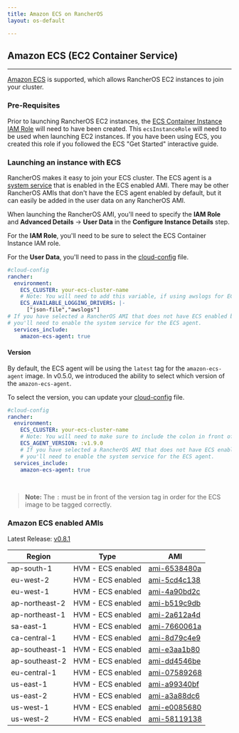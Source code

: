 ```yaml
---
title: Amazon ECS on RancherOS
layout: os-default

---
```


## Amazon ECS (EC2 Container Service)
---

[Amazon ECS](https://aws.amazon.com/ecs/) is supported, which allows RancherOS EC2 instances to join your cluster.

### Pre-Requisites

Prior to launching RancherOS EC2 instances, the [ECS Container Instance IAM Role](http://docs.aws.amazon.com/AmazonECS/latest/developerguide/instance_IAM_role.html) will need to have been created. This `ecsInstanceRole` will need to be used when launching EC2 instances. If you have been using ECS, you created this role if you followed the ECS "Get Started" interactive guide.

### Launching an instance with ECS

RancherOS makes it easy to join your ECS cluster. The ECS agent is a [system service]({{site.baseurl}}/os/system-services/adding-system-services/) that is enabled in the ECS enabled AMI. There may be other RancherOS AMIs that don't have the ECS agent enabled by default, but it can easily be added in the user data on any RancherOS AMI.

When launching the RancherOS AMI, you'll need to specify the **IAM Role** and **Advanced Details** -> **User Data** in the **Configure Instance Details** step.

For the **IAM Role**, you'll need to be sure to select the ECS Container Instance IAM role.

For the **User Data**, you'll need to pass in the [cloud-config]({{site.baseurl}}/os/configuration/#cloud-config) file.

```yaml
#cloud-config
rancher:
  environment:
    ECS_CLUSTER: your-ecs-cluster-name
    # Note: You will need to add this variable, if using awslogs for ECS task.
    ECS_AVAILABLE_LOGGING_DRIVERS: |-
      ["json-file","awslogs"]
# If you have selected a RancherOS AMI that does not have ECS enabled by default,
# you'll need to enable the system service for the ECS agent.
  services_include:
    amazon-ecs-agent: true
```

#### Version

By default, the ECS agent will be using the `latest` tag for the `amazon-ecs-agent` image. In v0.5.0, we introduced the ability to select which version of the `amazon-ecs-agent`.

To select the version, you can update your [cloud-config]({{site.baseurl}}/os/configuration/#cloud-config) file.

```yaml
#cloud-config
rancher:
  environment:
    ECS_CLUSTER: your-ecs-cluster-name
    # Note: You will need to make sure to include the colon in front of the version.
    ECS_AGENT_VERSION: :v1.9.0
    # If you have selected a RancherOS AMI that does not have ECS enabled by default,
    # you'll need to enable the system service for the ECS agent.
  services_include:
    amazon-ecs-agent: true
```

<br>

> **Note:** The `:` must be in front of the version tag in order for the ECS image to be tagged correctly.

### Amazon ECS enabled AMIs

Latest Release: [v0.8.1](https://github.com/rancher/os/releases/tag/v0.8.1)

Region | Type | AMI
---|--- | ---
ap-south-1 | HVM - ECS enabled | [ami-6538480a](https://ap-south-1.console.aws.amazon.com/ec2/home?region=ap-south-1#launchInstanceWizard:ami=ami-6538480a)
eu-west-2 | HVM - ECS enabled | [ami-5cd4c138](https://eu-west-2.console.aws.amazon.com/ec2/home?region=eu-west-2#launchInstanceWizard:ami=ami-5cd4c138)
eu-west-1 | HVM - ECS enabled | [ami-4a90bd2c](https://eu-west-1.console.aws.amazon.com/ec2/home?region=eu-west-1#launchInstanceWizard:ami=ami-4a90bd2c)
ap-northeast-2 | HVM - ECS enabled | [ami-b519c9db](https://ap-northeast-2.console.aws.amazon.com/ec2/home?region=ap-northeast-2#launchInstanceWizard:ami=ami-b519c9db)
ap-northeast-1 | HVM - ECS enabled | [ami-2a612a4d](https://ap-northeast-1.console.aws.amazon.com/ec2/home?region=ap-northeast-1#launchInstanceWizard:ami=ami-2a612a4d)
sa-east-1 | HVM - ECS enabled | [ami-7660061a](https://sa-east-1.console.aws.amazon.com/ec2/home?region=sa-east-1#launchInstanceWizard:ami=ami-7660061a)
ca-central-1 | HVM - ECS enabled | [ami-8d79c4e9](https://ca-central-1.console.aws.amazon.com/ec2/home?region=ca-central-1#launchInstanceWizard:ami=ami-8d79c4e9)
ap-southeast-1 | HVM - ECS enabled | [ami-e3aa1b80](https://ap-southeast-1.console.aws.amazon.com/ec2/home?region=ap-southeast-1#launchInstanceWizard:ami=ami-e3aa1b80)
ap-southeast-2 | HVM - ECS enabled | [ami-dd4546be](https://ap-southeast-2.console.aws.amazon.com/ec2/home?region=ap-southeast-2#launchInstanceWizard:ami=ami-dd4546be)
eu-central-1 | HVM - ECS enabled | [ami-07589268](https://eu-central-1.console.aws.amazon.com/ec2/home?region=eu-central-1#launchInstanceWizard:ami=ami-07589268)
us-east-1 | HVM - ECS enabled | [ami-a99340bf](https://us-east-1.console.aws.amazon.com/ec2/home?region=us-east-1#launchInstanceWizard:ami=ami-a99340bf)
us-east-2 | HVM - ECS enabled | [ami-a3a88dc6](https://us-east-2.console.aws.amazon.com/ec2/home?region=us-east-2#launchInstanceWizard:ami=ami-a3a88dc6)
us-west-1 | HVM - ECS enabled | [ami-e0085680](https://us-west-1.console.aws.amazon.com/ec2/home?region=us-west-1#launchInstanceWizard:ami=ami-e0085680)
us-west-2 | HVM - ECS enabled | [ami-58119138](https://us-west-2.console.aws.amazon.com/ec2/home?region=us-west-2#launchInstanceWizard:ami=ami-58119138)
